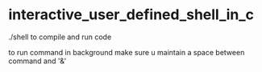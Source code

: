 # interactive_user_defined_shell_in_c
./shell to compile and run code


to run command in background make sure u maintain a space between command and '&'


